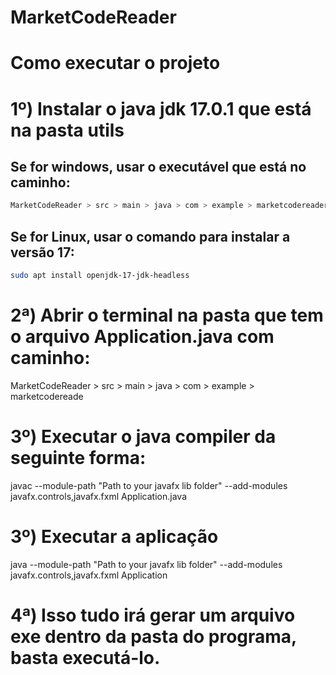 # MarketCodeReader

# Como executar o projeto


# 1º) Instalar o java jdk 17.0.1 que está na pasta utils
## Se for windows, usar o executável que está no caminho: 
```bash
MarketCodeReader > src > main > java > com > example > marketcodereader > utils
```
## Se for Linux, usar o comando para instalar a versão 17:
```bash
sudo apt install openjdk-17-jdk-headless
```
# 2ª) Abrir o terminal na pasta que tem o arquivo Application.java com caminho: 
MarketCodeReader > src > main > java > com > example > marketcodereade

# 3º) Executar o java compiler da seguinte forma:
javac --module-path "Path to your javafx lib folder" --add-modules javafx.controls,javafx.fxml Application.java

# 3º) Executar a aplicação
java --module-path "Path to your javafx lib folder" --add-modules javafx.controls,javafx.fxml Application

# 4ª) Isso tudo irá gerar um arquivo exe dentro da pasta do programa, basta executá-lo.

